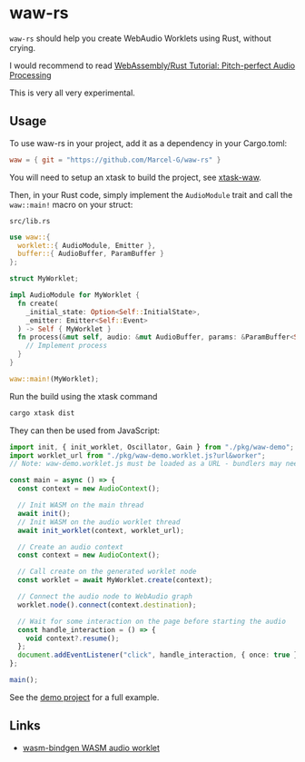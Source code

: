 # waw-rs

`waw-rs` should help you create WebAudio Worklets using Rust, without crying.

I would recommend to read [WebAssembly/Rust Tutorial: Pitch-perfect Audio Processing](https://www.toptal.com/webassembly/webassembly-rust-tutorial-web-audio)

This is very all very experimental.

## Usage

To use waw-rs in your project, add it as a dependency in your Cargo.toml:

```toml
waw = { git = "https://github.com/Marcel-G/waw-rs" }
```

You will need to setup an xtask to build the project, see [xtask-waw](xtask-waw/README.md).

Then, in your Rust code, simply implement the `AudioModule` trait and call the `waw::main!` macro on your struct:

`src/lib.rs`

```rust
use waw::{
  worklet::{ AudioModule, Emitter },
  buffer::{ AudioBuffer, ParamBuffer }
};

struct MyWorklet;

impl AudioModule for MyWorklet {
  fn create(
    _initial_state: Option<Self::InitialState>,
    _emitter: Emitter<Self::Event>
  ) -> Self { MyWorklet }
  fn process(&mut self, audio: &mut AudioBuffer, params: &ParamBuffer<Self::Param>) {
    // Implement process
  }
}

waw::main!(MyWorklet);
```

Run the build using the xtask command

```bash
cargo xtask dist
```

They can then be used from JavaScript:

```typescript
import init, { init_worklet, Oscillator, Gain } from "./pkg/waw-demo";
import worklet_url from "./pkg/waw-demo.worklet.js?url&worker";
// Note: waw-demo.worklet.js must be loaded as a URL - bundlers may need different config for this

const main = async () => {
  const context = new AudioContext();

  // Init WASM on the main thread
  await init();
  // Init WASM on the audio worklet thread
  await init_worklet(context, worklet_url);

  // Create an audio context
  const context = new AudioContext();

  // Call create on the generated worklet node
  const worklet = await MyWorklet.create(context);

  // Connect the audio node to WebAudio graph
  worklet.node().connect(context.destination);

  // Wait for some interaction on the page before starting the audio
  const handle_interaction = () => {
    void context?.resume();
  };
  document.addEventListener("click", handle_interaction, { once: true });
};

main();
```

See the [demo project](demo/app) for a full example.

## Links

- [wasm-bindgen WASM audio worklet](https://rustwasm.github.io/wasm-bindgen/examples/wasm-audio-worklet.html#wasm-audio-worklet)
